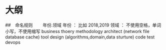 # 大纲

##　命名规则
　　年份.领域
    年份 ： 比如 2018,2019
    领域 ： 不使用空格，单词小写，不使用缩写
        business
        thoery
        methodology
        architect (network file database cache)
        tool
        design (algorithms,domain,data sturture)
        code
        test
        devops
    
    